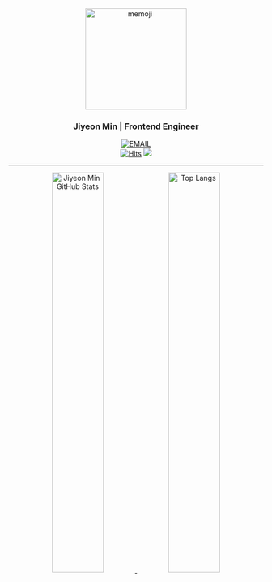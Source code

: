 
<div align="center">
  
<img src='https://user-images.githubusercontent.com/53133662/156363404-09791ba9-ddb6-4f1f-a1f8-b6ea7e739474.png' alt="memoji" width="200" >

<h3>Jiyeon Min | Frontend Engineer </h3>


[![EMAIL](https://img.shields.io/badge/-teta1dev@gmail.com-EA4335?style=flat-square&logo=Gmail&logoColor=white)](mailto:teta1dev@gmail.com) </br> [![Hits](https://hits.seeyoufarm.com/api/count/incr/badge.svg?url=https%3A%2F%2Fgithub.com%2Fichbinmin2%2Fhit-counter&count_bg=%239589D1&title_bg=%23555555&icon=&icon_color=%23E7E7E7&title=hits&edge_flat=false)](https://hits.seeyoufarm.com) ![](https://komarev.com/ghpvc/?username=JiyeonMin&color=grey) 

<hr>
<div align="center" >
  <a href="https://github.com/ichbinmin2"> 
    <img alt="Jiyeon Min GitHub Stats" width="45%" src="https://github-readme-stats.vercel.app/api?username=ichbinmin2&show_icons=true&hide_border=true" href="https://github.com/ichbinmin2" 
    />
    <img alt="Top Langs" width="45%" src="https://github-readme-stats.vercel.app/api/top-langs/?username=ichbinmin2&layout=compact&count_private=true&&hide_border=true&icon=true" href="https://github.com/ichbinmin2" 
    />
  </a>
</div>  
 

</div>
